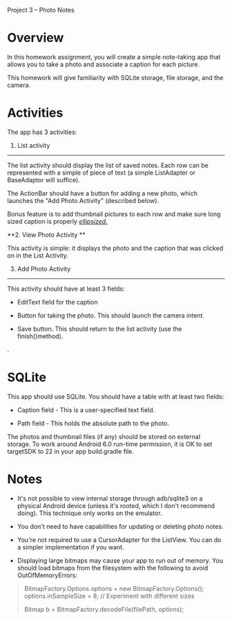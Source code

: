 Project 3 – Photo Notes

Overview 
=========

In this homework assignment, you will create a simple note-taking app that allows you to take a photo and associate a caption for each picture.

This homework will give familiarity with SQLite storage, file storage, and the camera.

Activities 
===========

The app has 3 activities:

1. List activity 
-----------------

The list activity should display the list of saved notes. Each row can be represented with a simple of piece of text (a simple ListAdapter or BaseAdaptor will suffice).

The ActionBar should have a button for adding a new photo, which launches the "Add Photo Activity" (described below).

Bonus feature is to add thumbnail pictures to each row and make sure long sized caption is properly [*ellipsized.*](http://developer.android.com/reference/android/widget/TextView.html#attr_android:ellipsize)[ ](http://developer.android.com/reference/android/widget/TextView.html#attr_android:ellipsize)

**2. View Photo Activity **

This activity is simple: it displays the photo and the caption that was clicked on in the List Activity.

3. Add Photo Activity 
----------------------

This activity should have at least 3 fields:

-   EditText field for the caption

-   Button for taking the photo. This should launch the camera intent.

-   Save button. This should return to the list activity (use the finish()method).

.

SQLite 
=======

This app should use SQLite. You should have a table with at least two fields:

-   Caption field - This is a user-specified text field.

-   Path field - This holds the absolute path to the photo.

The photos and thumbnail files (if any) should be stored on external storage. To work around Android 6.0 run-time permission, it is OK to set targetSDK to 22 in your app build.gradle file.

Notes 
======

-   It's not possible to view internal storage through adb/sqlite3 on a physical Android device (unless it's rooted, which I don't recommend doing). This technique only works on the emulator.

-   You don't need to have capabilities for updating or deleting photo notes.

-   You're not required to use a CursorAdapter for the ListView. You can do a simpler implementation if you want.

-   Displaying large bitmaps may cause your app to run out of memory. You should load bitmaps from the filesystem with the following to avoid OutOfMemoryErrors:

> BitmapFactory.Options options = new BitmapFactory.Options(); options.inSampleSize = 8; // Experiment with different sizes
>
> Bitmap b = BitmapFactory.decodeFile(filePath, options);
